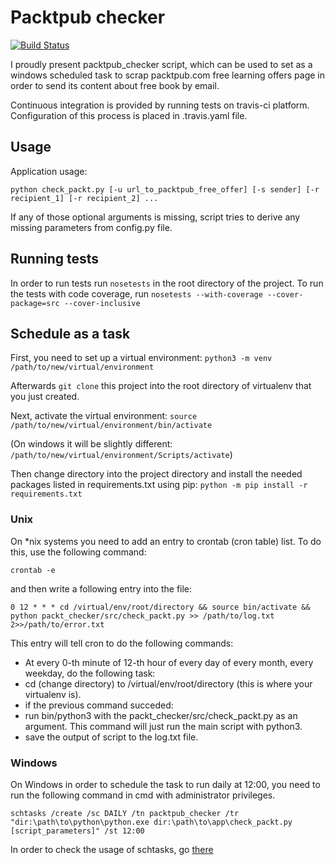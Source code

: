 # Packtpub checker

[![Build Status](https://travis-ci.org/mjarosie/packt_checker.svg?branch=master)](https://travis-ci.org/mjarosie/packt_checker)

I proudly present packtpub_checker script, which can be used to set as a windows scheduled task
to scrap packtpub.com free learning offers page in order to send its content about free book by email.

Continuous integration is provided by running tests on travis-ci platform. Configuration of this process is placed in .travis.yaml file.

## Usage

Application usage:

```python check_packt.py [-u url_to_packtpub_free_offer] [-s sender] [-r recipient_1] [-r recipient_2] ...```

If any of those optional arguments is missing, script tries to derive any missing parameters from config.py file.

## Running tests

In order to run tests run ```nosetests``` in the root directory of the project.
To run the tests with code coverage, run ```nosetests --with-coverage --cover-package=src --cover-inclusive```

## Schedule as a task

First, you need to set up a virtual environment: ```python3 -m venv /path/to/new/virtual/environment```

Afterwards ```git clone``` this project into the root directory of virtualenv that you just created.

Next, activate the virtual environment: ```source /path/to/new/virtual/environment/bin/activate```

(On windows it will be slightly different: ```/path/to/new/virtual/environment/Scripts/activate```)

Then change directory into the project directory and install the needed packages listed in requirements.txt using pip: ```python -m pip install -r requirements.txt```

### Unix

On *nix systems you need to add an entry to crontab (cron table) list.
To do this, use the following command:

```crontab -e```

and then write a following entry into the file:

```0 12 * * * cd /virtual/env/root/directory && source bin/activate && python packt_checker/src/check_packt.py >> /path/to/log.txt 2>>/path/to/error.txt```

This entry will tell cron to do the following commands:
- At every 0-th minute of 12-th hour of every day of every month, every weekday, do the following task:
- cd (change directory) to /virtual/env/root/directory (this is where your virtualenv is).
- if the previous command succeded:
- run bin/python3 with the packt_checker/src/check_packt.py as an argument. This command will just run the main script with python3.
- save the output of script to the log.txt file.

### Windows

On Windows in order to schedule the task to run daily at 12:00, you need to run the following command in cmd with administrator privileges.

```schtasks /create /sc DAILY /tn packtpub_checker /tr "dir:\path\to\python\python.exe dir:\path\to\app\check_packt.py [script_parameters]" /st 12:00```

In order to check the usage of schtasks, go [there](https://technet.microsoft.com/en-us/library/cc725744.aspx)